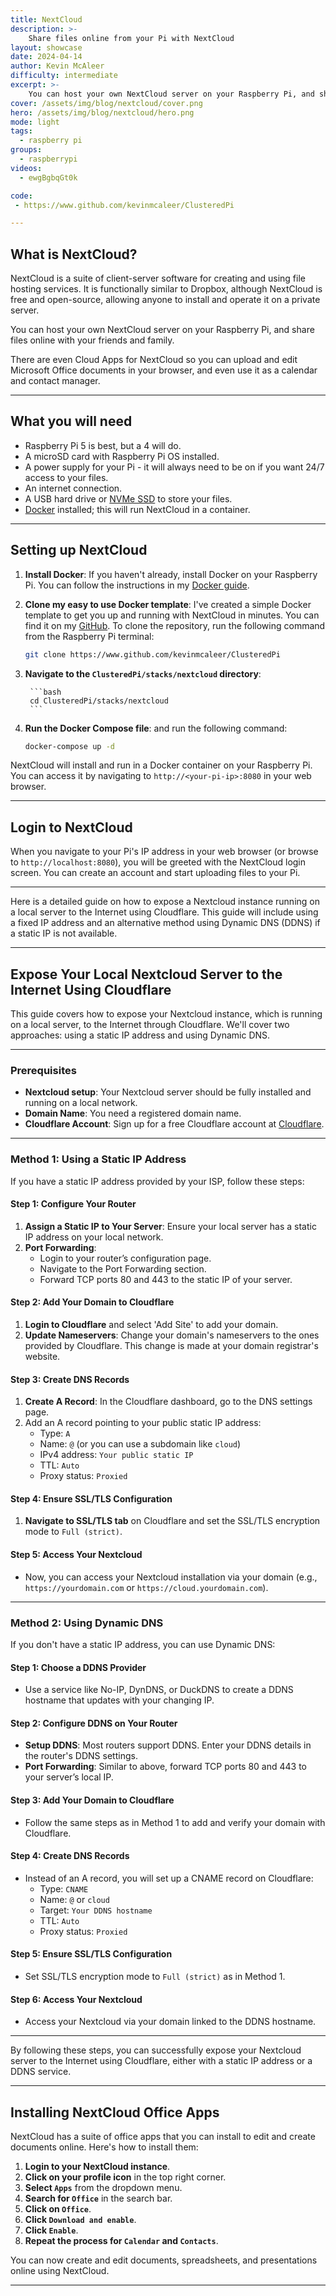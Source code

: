 ```yaml
---
title: NextCloud
description: >-
    Share files online from your Pi with NextCloud
layout: showcase
date: 2024-04-14
author: Kevin McAleer
difficulty: intermediate
excerpt: >-
    You can host your own NextCloud server on your Raspberry Pi, and share files online with your friends and family.
cover: /assets/img/blog/nextcloud/cover.png
hero: /assets/img/blog/nextcloud/hero.png
mode: light
tags:
  - raspberry pi
groups:
  - raspberrypi
videos:
  - ewgBgbqGt0k

code:
 - https://www.github.com/kevinmcaleer/ClusteredPi

---
```


## What is NextCloud?

NextCloud is a suite of client-server software for creating and using file hosting services. It is functionally similar to Dropbox, although NextCloud is free and open-source, allowing anyone to install and operate it on a private server.

You can host your own NextCloud server on your Raspberry Pi, and share files online with your friends and family.

There are even Cloud Apps for NextCloud so you can upload and edit Microsoft Office documents in your browser, and even use it as a calendar and contact manager.

---

## What you will need

- Raspberry Pi 5 is best, but a 4 will do.
- A microSD card with Raspberry Pi OS installed.
- A power supply for your Pi - it will always need to be on if you want 24/7 access to your files.
- An internet connection.
- A USB hard drive or [NVMe SSD](/blog/build-a-home-server) to store your files.
- [Docker](/learn/docker) installed; this will run NextCloud in a container.

---

## Setting up NextCloud

1. **Install Docker**: If you haven't already, install Docker on your Raspberry Pi. You can follow the instructions in my [Docker guide](/learn/docker).
1. **Clone my easy to use Docker template**: I've created a simple Docker template to get you up and running with NextCloud in minutes. You can find it on my [GitHub](https://www.github.com/kevinmcaleer/ClusteredPi). To clone the repository, run the following command from the Raspberry Pi terminal:

    ```bash
    git clone https://www.github.com/kevinmcaleer/ClusteredPi
    ```
1. **Navigate to the `ClusteredPi/stacks/nextcloud` directory**:
    
        ```bash
        cd ClusteredPi/stacks/nextcloud
        ```
1. **Run the Docker Compose file**:  and run the following command:

    ```bash
    docker-compose up -d
    ```

NextCloud will install and run in a Docker container on your Raspberry Pi. You can access it by navigating to `http://<your-pi-ip>:8080` in your web browser.

---

## Login to NextCloud

When you navigate to your Pi's IP address in your web browser (or browse to `http://localhost:8080`), you will be greeted with the NextCloud login screen. You can create an account and start uploading files to your Pi.

---

Here is a detailed guide on how to expose a Nextcloud instance running on a local server to the Internet using Cloudflare. This guide will include using a fixed IP address and an alternative method using Dynamic DNS (DDNS) if a static IP is not available.

---

## Expose Your Local Nextcloud Server to the Internet Using Cloudflare

This guide covers how to expose your Nextcloud instance, which is running on a local server, to the Internet through Cloudflare. We'll cover two approaches: using a static IP address and using Dynamic DNS.

---

### Prerequisites

- **Nextcloud setup**: Your Nextcloud server should be fully installed and running on a local network.
- **Domain Name**: You need a registered domain name.
- **Cloudflare Account**: Sign up for a free Cloudflare account at [Cloudflare](https://www.cloudflare.com/).

---

### Method 1: Using a Static IP Address

If you have a static IP address provided by your ISP, follow these steps:

#### Step 1: Configure Your Router

1. **Assign a Static IP to Your Server**: Ensure your local server has a static IP address on your local network.
2. **Port Forwarding**:
    - Login to your router’s configuration page.
    - Navigate to the Port Forwarding section.
    - Forward TCP ports 80 and 443 to the static IP of your server.

#### Step 2: Add Your Domain to Cloudflare

1. **Login to Cloudflare** and select 'Add Site' to add your domain.
2. **Update Nameservers**: Change your domain's nameservers to the ones provided by Cloudflare. This change is made at your domain registrar's website.

#### Step 3: Create DNS Records

1. **Create A Record**: In the Cloudflare dashboard, go to the DNS settings page.
2. Add an A record pointing to your public static IP address:
    - Type: `A`
    - Name: `@` (or you can use a subdomain like `cloud`)
    - IPv4 address: `Your public static IP`
    - TTL: `Auto`
    - Proxy status: `Proxied`

#### Step 4: Ensure SSL/TLS Configuration

1. **Navigate to SSL/TLS tab** on Cloudflare and set the SSL/TLS encryption mode to `Full (strict)`.

#### Step 5: Access Your Nextcloud

- Now, you can access your Nextcloud installation via your domain (e.g., `https://yourdomain.com` or `https://cloud.yourdomain.com`).

---

### Method 2: Using Dynamic DNS

If you don't have a static IP address, you can use Dynamic DNS:

#### Step 1: Choose a DDNS Provider

- Use a service like No-IP, DynDNS, or DuckDNS to create a DDNS hostname that updates with your changing IP.

#### Step 2: Configure DDNS on Your Router

- **Setup DDNS**: Most routers support DDNS. Enter your DDNS details in the router's DDNS settings.
- **Port Forwarding**: Similar to above, forward TCP ports 80 and 443 to your server’s local IP.

#### Step 3: Add Your Domain to Cloudflare

- Follow the same steps as in Method 1 to add and verify your domain with Cloudflare.

#### Step 4: Create DNS Records

- Instead of an A record, you will set up a CNAME record on Cloudflare:
    - Type: `CNAME`
    - Name: `@` or `cloud`
    - Target: `Your DDNS hostname`
    - TTL: `Auto`
    - Proxy status: `Proxied`

#### Step 5: Ensure SSL/TLS Configuration

- Set SSL/TLS encryption mode to `Full (strict)` as in Method 1.

#### Step 6: Access Your Nextcloud

- Access your Nextcloud via your domain linked to the DDNS hostname.

---

By following these steps, you can successfully expose your Nextcloud server to the Internet using Cloudflare, either with a static IP address or a DDNS service.

---

## Installing NextCloud Office Apps

NextCloud has a suite of office apps that you can install to edit and create documents online. Here's how to install them:

1. **Login to your NextCloud instance**.
1. **Click on your profile icon** in the top right corner.
1. **Select `Apps`** from the dropdown menu.
1. **Search for `Office`** in the search bar.
1. **Click on `Office`**.
1. **Click `Download and enable`**.
1. **Click `Enable`**.
1. **Repeat the process for `Calendar` and `Contacts`**.

You can now create and edit documents, spreadsheets, and presentations online using NextCloud.

---
